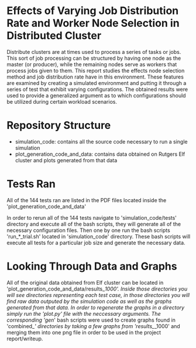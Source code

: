 Effects of Varying Job Distribution Rate and Worker Node Selection in Distributed Cluster
=====================================================================
Distribute clusters are at times used to process a series of tasks or jobs. This sort of job processing can be structured by having one node as the master (or producer), while the remaining nodes serve as workers that process jobs given to them. This report studies the effects node selection method and job distribution rate have in this environment. These features are examined by creating a simulated environment and putting it through a series of test that exhibit varying configurations. The obtained results were used to provide a generalized argument as to which configurations should be utilized during certain workload scenarios.

Repository Structure
=====================
- simulation_code: contains all the source code necessary to run a single simulation
- plot_generation_code_and_data: contains data obtained on Rutgers Elf cluster and plots generated from that data

Tests Ran
===========
All of the 144 tests ran are listed in the PDF files located inside the 'plot_generation_code_and_data'

In order to rerun all of the 144 tests navigate to 'simulation_code/tests' directory and execute all of the bash scripts, they will generate all of the necessary configuration files. Then one by one run the bash scripts 'run_*_trial.sh' located in 'simulation_code' directory. These bash scripts will execute all tests for a particular job size and generate the necessary data.

Looking Through Data and Graphs
=================================
All of the original data obtained from Elf cluster can be located in 'plot_generation_code_and_data/results_*_1000'. Inside those directories you will see directories representing each test case, in those directories you will find raw data outputed by the simulation code as well as the graphs generated from that data. In order to regenerate the graphs in a directory simply run the 'plot.py' file with the neccessary arguments. The corresponding 'gen_*' bash scripts were used to create graphs found in 'combined_*' directories by taking a few graphs from 'results_*_1000' and merging them into one png file in order to be used in the project report/writeup.